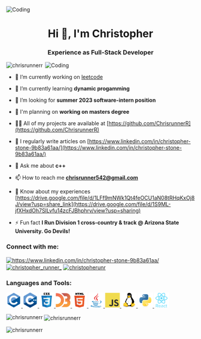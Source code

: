 <img align="center" alt="Coding" width="1600" length="480" src="https://i.pinimg.com/originals/e5/9a/b1/e59ab161ec469cf9c08ea6908652926c.gif">
<h1 align="center">Hi 👋, I'm Christopher</h1>
<h3 align="center">Experience as Full-Stack Developer</h3>
<img align="right" alt="Coding" width="400" src="https://img3.pillowfort.social/posts/583e06ca981f7a3904fd.gif">
<p align="left"> <img src="https://komarev.com/ghpvc/?username=chrisrunnerr&label=Profile%20views&color=0e75b6&style=flat" alt="chrisrunnerr" /> </p>

- 🔭 I’m currently working on [leetcode](https://leetcode.com/ChristopheRunR/)

- 🌱 I’m currently learning **dynamic progamming**

- 👯 I’m looking for **summer 2023 software-intern position**

- 🤝 I'm planning on **working on masters degree**

- 👨‍💻 All of my projects are available at [https://github.com/ChrisrunnerR](https://github.com/ChrisrunnerR)

- 📝 I regularly write articles on [https://www.linkedin.com/in/christopher-stone-9b83a61aa/](https://www.linkedin.com/in/christopher-stone-9b83a61aa/)

- 💬 Ask me about **c++**

- 📫 How to reach me **chrisrunner542@gmail.com**

- 📄 Know about my experiences [https://drive.google.com/file/d/1LFf9mNWk1Qt4feOCU1aN08tRHqKxOj8J/view?usp=share_link](https://drive.google.com/file/d/1S9ML-jfXHxdOh7SILvfu14zcFJBhphrv/view?usp=sharing)

- ⚡ Fun fact **I Run Division 1 cross-country & track @ Arizona State University. Go Devils!**

<h3 align="left">Connect with me:</h3>
<p align="left">
<a href="https://linkedin.com/in/https://www.linkedin.com/in/christopher-stone-9b83a61aa/" target="blank"><img align="center" src="https://raw.githubusercontent.com/rahuldkjain/github-profile-readme-generator/master/src/images/icons/Social/linked-in-alt.svg" alt="https://www.linkedin.com/in/christopher-stone-9b83a61aa/" height="30" width="40" /></a>
<a href="https://instagram.com/christopher_runner_" target="blank"><img align="center" src="https://raw.githubusercontent.com/rahuldkjain/github-profile-readme-generator/master/src/images/icons/Social/instagram.svg" alt="christopher_runner_" height="30" width="40" /></a>
<a href="https://www.leetcode.com/christopherunr" target="blank"><img align="center" src="https://raw.githubusercontent.com/rahuldkjain/github-profile-readme-generator/master/src/images/icons/Social/leet-code.svg" alt="christopherunr" height="30" width="40" /></a>
</p>

<h3 align="left">Languages and Tools:</h3>
<p align="left"> <a href="https://www.cprogramming.com/" target="_blank" rel="noreferrer"> <img src="https://raw.githubusercontent.com/devicons/devicon/master/icons/c/c-original.svg" alt="c" width="40" height="40"/> </a> <a href="https://www.w3schools.com/cpp/" target="_blank" rel="noreferrer"> <img src="https://raw.githubusercontent.com/devicons/devicon/master/icons/cplusplus/cplusplus-original.svg" alt="cplusplus" width="40" height="40"/> </a> <a href="https://www.w3schools.com/css/" target="_blank" rel="noreferrer"> <img src="https://raw.githubusercontent.com/devicons/devicon/master/icons/css3/css3-original-wordmark.svg" alt="css3" width="40" height="40"/> </a> <a href="https://d3js.org/" target="_blank" rel="noreferrer"> <img src="https://raw.githubusercontent.com/devicons/devicon/master/icons/d3js/d3js-original.svg" alt="d3js" width="40" height="40"/> </a> <a href="https://www.w3.org/html/" target="_blank" rel="noreferrer"> <img src="https://raw.githubusercontent.com/devicons/devicon/master/icons/html5/html5-original-wordmark.svg" alt="html5" width="40" height="40"/> </a> <a href="https://www.java.com" target="_blank" rel="noreferrer"> <img src="https://raw.githubusercontent.com/devicons/devicon/master/icons/java/java-original.svg" alt="java" width="40" height="40"/> </a> <a href="https://developer.mozilla.org/en-US/docs/Web/JavaScript" target="_blank" rel="noreferrer"> <img src="https://raw.githubusercontent.com/devicons/devicon/master/icons/javascript/javascript-original.svg" alt="javascript" width="40" height="40"/> </a> <a href="https://www.linux.org/" target="_blank" rel="noreferrer"> <img src="https://raw.githubusercontent.com/devicons/devicon/master/icons/linux/linux-original.svg" alt="linux" width="40" height="40"/> </a> <a href="https://www.python.org" target="_blank" rel="noreferrer"> <img src="https://raw.githubusercontent.com/devicons/devicon/master/icons/python/python-original.svg" alt="python" width="40" height="40"/> </a> <a href="https://reactjs.org/" target="_blank" rel="noreferrer"> <img src="https://raw.githubusercontent.com/devicons/devicon/master/icons/react/react-original-wordmark.svg" alt="react" width="40" height="40"/> </a> </p>

<p><img align="left" src="https://github-readme-stats.vercel.app/api/top-langs?username=chrisrunnerr&show_icons=true&locale=en&layout=compact" alt="chrisrunnerr" /></p>

<p>&nbsp;<img align="center" src="https://github-readme-stats.vercel.app/api?username=chrisrunnerr&show_icons=true&locale=en" alt="chrisrunnerr" /></p>

<p><img align="center" src="https://github-readme-streak-stats.herokuapp.com/?user=chrisrunnerr&" alt="chrisrunnerr" /></p>

